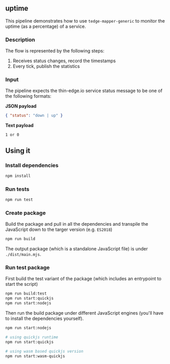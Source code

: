 ## uptime

This pipeline demonstrates how to use `tedge-mapper-generic` to monitor the uptime (as a percentage) of a service.

### Description

The flow is represented by the following steps:

1. Receives status changes, record the timestamps
1. Every tick, publish the statistics

### Input

The pipeline expects the thin-edge.io service status message to be one of the following formats:

**JSON payload**

```json
{ "status": "down | up" }
```

**Text payload**

```
1 or 0
```

## Using it

### Install dependencies

```sh
npm install
```

### Run tests

```sh
npm run test
```

### Create package

Build the package and pull in all the dependencies and transpile the JavaScript down to the targer version (e.g. `ES2018`)

```sh
npm run build
```

The output package (which is a standalone JavaScript file) is under `./dist/main.mjs`.

### Run test package

First build the test variant of the package (which includes an entrypoint to start the script)

```sh
npm run build:test
npm run start:quickjs
npm run start:nodejs
```

Then run the build package under different JavaScript engines (you'll have to install the dependencies yourself).

```sh
npm run start:nodejs

# using quickjs runtime
npm run start:quickjs

# using wasm based quickjs version
npm run start:wasm-quickjs
```
